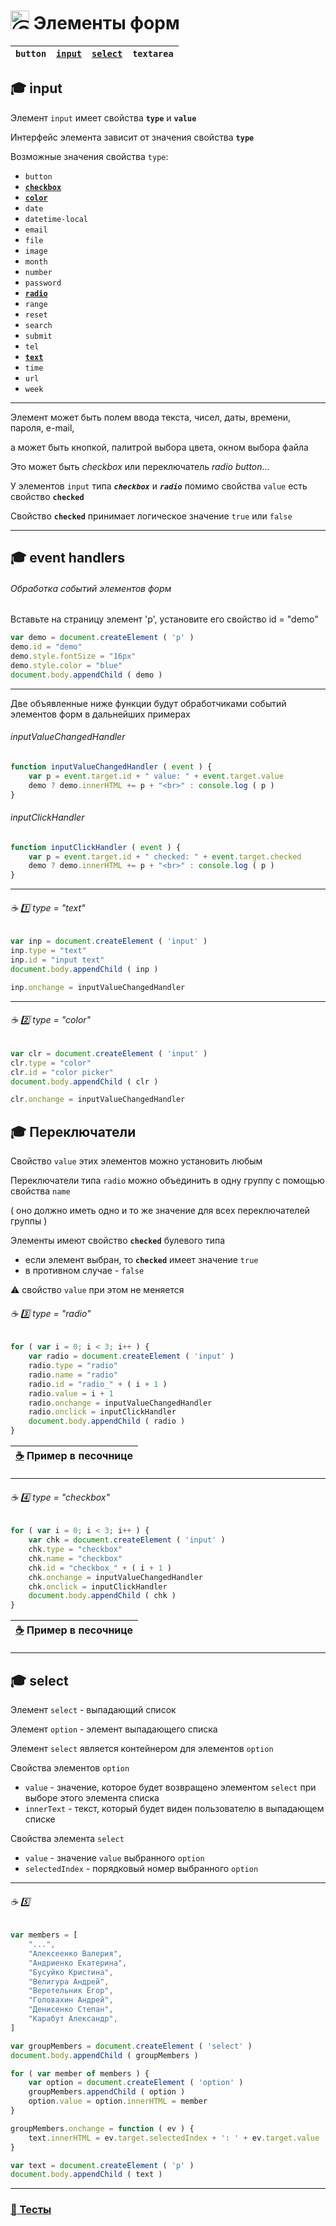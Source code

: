 # <img src="https://avatars2.githubusercontent.com/u/19735284?s=40&v=4" width="30" title="Ⓒ Irina Fylyppova ( garevna ) 2019"/> Элементы форм

| `button` | [`input`](#input) | [`select`](#select) | `textarea` |
|-|-|-|-|


<a name="input"></a>

## :mortar_board: input

Элемент `input` имеет свойства  **`type`** и  **`value`**

Интерфейс элемента зависит от значения свойства  **`type`**

Возможные значения свойства  `type`:

* `button`
* [**`checkbox`**](#checkbox)
* [**`color`**](#color)
* `date`
* `datetime-local`
* `email`
* `file`
* `image`
* `month`
* `number`
* `password`
* [**`radio`**](#radio)
* `range`
* `reset`
* `search`
* `submit`
* `tel`
* [**`text`**](text)
* `time`
* `url`
* `week`

***

Элемент может быть полем ввода текста, чисел, даты, времени, пароля, e-mail,

а может быть кнопкой, палитрой выбора цвета, окном выбора файла

Это может быть  _checkbox_  или  переключатель _radio button_...

У элементов `input` типа  **_`checkbox`_** и  **_`radio`_** помимо свойства  `value`  есть свойство  **`checked`**

Свойство  **`checked`**  принимает логическое значение  `true`  или  `false`

***

## :mortar_board: event handlers

###### Обработка событий элементов форм

Вставьте на страницу элемент  'p', установите его свойство  id = "demo"

```javascript
var demo = document.createElement ( 'p' )
demo.id = "demo"
demo.style.fontSize = "16px"
demo.style.color = "blue"
document.body.appendChild ( demo )
```

***

Две объявленные ниже функции будут обработчиками событий элементов форм в дальнейших примерах

###### inputValueChangedHandler

```javascript
function inputValueChangedHandler ( event ) {
    var p = event.target.id + " value: " + event.target.value
    demo ? demo.innerHTML += p + "<br>" : console.log ( p )      
}
```

###### inputClickHandler

```javascript
function inputClickHandler ( event ) {
    var p = event.target.id + " checked: " + event.target.checked
    demo ? demo.innerHTML += p + "<br>" : console.log ( p )
}
```

***
<a name="text"></a>
###### :coffee: :one: type = "text"

```javascript
var inp = document.createElement ( 'input' )
inp.type = "text"
inp.id = "input text"
document.body.appendChild ( inp )

inp.onchange = inputValueChangedHandler
```

***
<a name="color"></a>
###### :coffee: :two: type = "color"

```javascript
var clr = document.createElement ( 'input' )
clr.type = "color"
clr.id = "color picker"
document.body.appendChild ( clr )

clr.onchange = inputValueChangedHandler
```

## :mortar_board: Переключатели

Свойство  `value`  этих элементов можно установить любым

Переключатели типа  `radio`  можно объединить в одну группу с помощью свойства  `name`

( оно должно иметь одно и то же значение для всех переключателей группы )

Элементы имеют свойство **`checked`** булевого типа

* если элемент выбран, то **`checked`** имеет значение `true`
* в противном случае - `false`

:warning: свойство  `value`  при этом не меняется

<a name="radio"></a>
###### :coffee: :three: type = "radio"

```javascript
for ( var i = 0; i < 3; i++ ) {
    var radio = document.createElement ( 'input' )
    radio.type = "radio"
    radio.name = "radio"
    radio.id = "radio_" + ( i + 1 )
    radio.value = i + 1
    radio.onchange = inputValueChangedHandler
    radio.onclick = inputClickHandler
    document.body.appendChild ( radio )
}
```

| [:coffee:](https://jsfiddle.net/npso86uy/2/) Пример в песочнице |
|-|

***

<a name="checkbox"></a>
###### :coffee: :four: type = "checkbox"

```javascript
for ( var i = 0; i < 3; i++ ) {
    var chk = document.createElement ( 'input' )
    chk.type = "checkbox"
    chk.name = "checkbox"
    chk.id = "checkbox_" + ( i + 1 )
    chk.onchange = inputValueChangedHandler
    chk.onclick = inputClickHandler
    document.body.appendChild ( chk )
}
```

| [:coffee:](https://jsfiddle.net/npso86uy/3/) Пример в песочнице |
|-|

***

<a name="select"></a>

## :mortar_board: select

Элемент `select` - выпадающий список

Элемент `option` - элемент выпадающего списка

Элемент `select` является контейнером для элементов `option`

Свойства элементов  `option`

* `value` - значение, которое будет возвращено элементом `select` при выборе этого элемента списка
* `innerText` - текст, который будет виден пользователю в выпадающем списке

Свойства элемента  `select`

* `value` - значение `value` выбранного `option`
* `selectedIndex` - порядковый номер выбранного `option`

***

###### :coffee: :five:

```javascript
var members = [
    "...",
    "Алексеенко Валерия",
    "Андриенко Екатерина",
    "Бусуйко Кристина",
    "Велигура Андрей",
    "Веретельник Егор",
    "Головахин Андрей",
    "Денисенко Степан",
    "Карабут Александр",
]

var groupMembers = document.createElement ( 'select' )
document.body.appendChild ( groupMembers )

for ( var member of members ) {
    var option = document.createElement ( 'option' )
    groupMembers.appendChild ( option )
    option.value = option.innerHTML = member
}

groupMembers.onchange = function ( ev ) {
    text.innerHTML = ev.target.selectedIndex + ': ' + ev.target.value
}

var text = document.createElement ( 'p' )
document.body.appendChild ( text )
```

***

### [:briefcase: Тесты](https://garevna.github.io/js-quiz/#forms)
